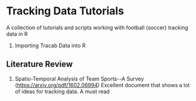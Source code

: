 # Tracking Data Tutorials

A collection of tutorials and scripts working with football (soccer) tracking data in R

1. Importing Tracab Data into R

## Literature Review 
1. Spatio-Temporal Analysis of Team Sports--A Survey (https://arxiv.org/pdf/1602.06994) 
Excellent document that shows a lot of ideas for tracking data. A must read

